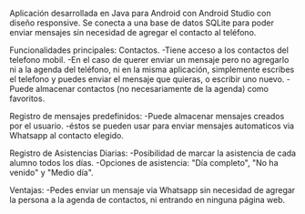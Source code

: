 Aplicación desarrollada en Java para Android con Android Studio con diseño responsive. Se conecta a una base de datos SQLite para poder enviar mensajes sin necesidad de agregar el contacto al teléfono.

Funcionalidades principales:
Contactos.
-Tiene acceso a los contactos del telefono mobil.
-En el caso de querer enviar un mensaje pero no agregarlo ni a la agenda del teléfono, ni en la misma aplicación, simplemente escribes el telefono y puedes enviar el mensaje que quieras, o escribir uno nuevo.
-Puede almacenar contactos (no necesariamente de la agenda) como favoritos.

Registro de mensajes predefinidos:
-Puede almacenar mensajes creados por el usuario.
-éstos se pueden usar para enviar mensajes automaticos via Whatsapp al contacto elegido.

Registro de Asistencias Diarias:
-Posibilidad de marcar la asistencia de cada alumno todos los días.
-Opciones de asistencia: "Día completo", "No ha venido" y "Medio día".

Ventajas:
-Pedes enviar un mensaje via Whatsapp sin necesidad de agregar la persona a la agenda de contactos, ni entrando en ninguna página web.
